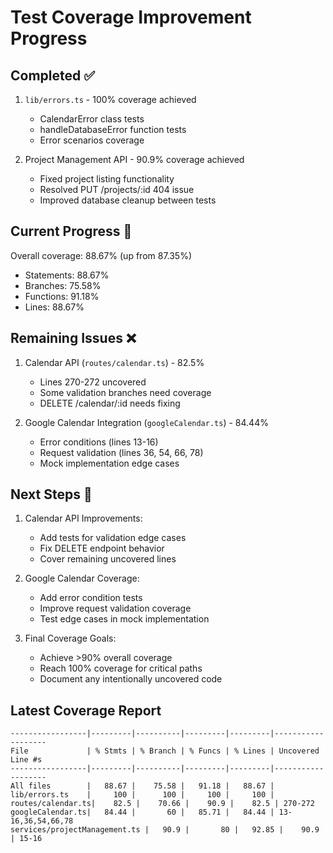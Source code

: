 # Test Coverage Improvement Progress

## Completed ✅

1. `lib/errors.ts` - 100% coverage achieved

   - CalendarError class tests
   - handleDatabaseError function tests
   - Error scenarios coverage

2. Project Management API - 90.9% coverage achieved
   - Fixed project listing functionality
   - Resolved PUT /projects/:id 404 issue
   - Improved database cleanup between tests

## Current Progress 🔄

Overall coverage: 88.67% (up from 87.35%)

- Statements: 88.67%
- Branches: 75.58%
- Functions: 91.18%
- Lines: 88.67%

## Remaining Issues ❌

1. Calendar API (`routes/calendar.ts`) - 82.5%

   - Lines 270-272 uncovered
   - Some validation branches need coverage
   - DELETE /calendar/:id needs fixing

2. Google Calendar Integration (`googleCalendar.ts`) - 84.44%
   - Error conditions (lines 13-16)
   - Request validation (lines 36, 54, 66, 78)
   - Mock implementation edge cases

## Next Steps 📝

1. Calendar API Improvements:

   - Add tests for validation edge cases
   - Fix DELETE endpoint behavior
   - Cover remaining uncovered lines

2. Google Calendar Coverage:

   - Add error condition tests
   - Improve request validation coverage
   - Test edge cases in mock implementation

3. Final Coverage Goals:
   - Achieve >90% overall coverage
   - Reach 100% coverage for critical paths
   - Document any intentionally uncovered code

## Latest Coverage Report

```
-----------------|---------|----------|---------|---------|-------------------
File             | % Stmts | % Branch | % Funcs | % Lines | Uncovered Line #s
-----------------|---------|----------|---------|---------|-------------------
All files        |   88.67 |    75.58 |   91.18 |   88.67 |
lib/errors.ts    |     100 |      100 |     100 |     100 |
routes/calendar.ts|    82.5 |    70.66 |    90.9 |    82.5 | 270-272
googleCalendar.ts|   84.44 |       60 |   85.71 |   84.44 | 13-16,36,54,66,78
services/projectManagement.ts |   90.9 |       80 |   92.85 |    90.9 | 15-16
```
